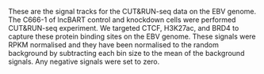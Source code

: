 These are the signal tracks for the CUT&RUN-seq data on the EBV genome. The C666-1 of lncBART control and knockdown cells were performed CUT&RUN-seq experiment. We targeted CTCF, H3K27ac, and BRD4 to capture these protein binding sites on the EBV genome. These signals were RPKM normalised and they have been normalised to the random background by subtracting each bin size to the mean of the background signals. Any negative signals were set to zero.
